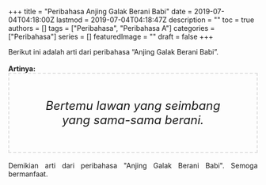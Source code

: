 +++
title = "Peribahasa Anjing Galak Berani Babi"
date = 2019-07-04T04:18:00Z
lastmod = 2019-07-04T04:18:47Z
description = ""
toc = true
authors = []
tags = ["Peribahasa", "Peribahasa A"]
categories = ["Peribahasa"]
series = []
featuredImage = ""
draft = false
+++

<div dir="ltr" style="text-align: left;" trbidi="on"><div style="text-align: justify;">Berikut ini adalah arti dari peribahasa “Anjing Galak Berani Babi”.</div><br /><div style="text-align: justify;"><b>Artinya:</b></div><div style="border: 2px dashed #ddd; font-size: 24px; height: auto; margin: 0 auto; padding: 50px; text-align: center; width: auto;"><i>Bertemu lawan yang seimbang yang sama-sama berani.</i></div><div style="text-align: justify;"><br /></div><div style="text-align: justify;">Demikian arti dari peribahasa "Anjing Galak Berani Babi". Semoga bermanfaat.</div></div>
